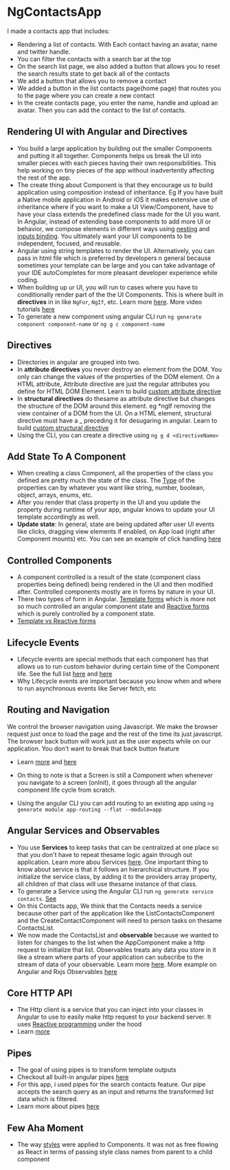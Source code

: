 # NgContactsApp

I made a contacts app that includes:

- Rendering a list of contacts. With Each contact having an avatar, name and twitter handle.
- You can filter the contacts with a search bar at the top
- On the search list page, we also added a button that allows you to reset the search results state to get back all of the contacts
- We add a button that allows you to remove a contact
- We added a button in the list contacts page(home page) that routes you to the page where you can create a new contact
- In the create contacts page, you enter the name, handle and upload an avatar. Then you can add the contact to the list of contacts.

## Rendering UI with Angular and Directives

- You build a large application by building out the smaller Components and putting it all together. Components helps us break the UI into smaller pieces with each pieces having their own responsibilities. This help working on tiny pieces of the app without inadvertently affecting the rest of the app.
- The create thing about Component is that they encourage us to build application using composition instead of inheritance. Eg If you have built a Native mobile application in Android or iOS it makes extensive use of inheritance where if you want to make a UI View/Component, have to have your class extends the predefined class made for the UI you want. In Angular, instead of extending base components to add more UI or behavior, we compose elements in different ways using [nesting](https://angular.io/guide/component-interaction) and [inputs binding](https://angular.io/api/core/Component#setting-component-inputs). You ultimately want your UI components to be independent, focused, and reusable.
- Angular using string templates to render the UI. Alternatively, you can pass in html file which is preferred by developers n general because sometimes your template can be large and you can take advantage of your IDE autoCompletes for more pleasant developer experience while coding.
- When building up ur UI, you will run to cases where you have to conditionally render part of the the UI Components. This is where built in **directives** in in like `NgFor`, `NgIf`, etc. Learn more [here](https://angular.io/guide/built-in-directives). More video tutorials [here](https://codecraft.tv/courses/angular/built-in-directives/overview/)
- To generate a new component using angular CLI run `ng generate component component-name` or `ng g c component-name`

## Directives

- Directories in angular are grouped into two.
- In **attribute directives** you never destroy an element from the DOM. You only can change the values of the properties of the DOM element. On a HTML attribute, Attribute directive are just the regular attributes you define for HTML DOM Element. Learn to build [custom attribute directive](https://angular.io/guide/attribute-directives#attribute-directives)
- In **structural directives** do thesame as attribute directive but changes the structure of the DOM around this element. eg \*ngIf removing the view container of a DOM from the UI. On a HTML element, structural directive must have a \_ preceding it for desugaring in angular. Learn to build [custom structural directive](https://angular.io/guide/structural-directives#creating-a-structural-directive)
- Using the CLI, you can create a directive using `ng g d <directiveName>`

## Add State To A Component

- When creating a class Component, all the properties of the class you defined are pretty much the state of the class. The [Type](https://www.typescriptlang.org/docs/handbook/2/everyday-types.html) of the properties can by whatever you want like string, number, boolean, object, arrays, enums, etc.
- After you render that class property in the UI and you update the property during runtime of your app, angular knows to update your UI template accordingly as well.
- **Update state**: In general, state are being updated after user UI events like clicks, dragging view elements if enabled, on App load (right after Component mounts) etc. You can see an example of click handling [here](https://angular.io/tutorial/toh-pt2#add-a-click-event-binding)

## Controlled Components

- A component controlled is a result of the state (component class properties being defined) being rendered in the UI and then modified after. Controlled components mostly are in forms by nature in your UI.
- There two types of form in Angular. [Template forms](https://angular.io/guide/forms) which is more not so much controlled an angular component state and [Reactive forms](<(https://angular.io/guide/reactive-forms)>) which is purely controlled by a component state.
- [Template vs Reactive forms](https://blog.angular-university.io/introduction-to-angular-2-forms-template-driven-vs-model-driven/)

## Lifecycle Events

- Lifecycle events are special methods that each component has that allows us to run custom behavior during certain time of the Component life. See the full list [here](https://angular.io/guide/lifecycle-hooks#sequence-and-frequency-of-all-lifecycle-events) and [here](https://www.stackchief.com/blog/ngOnInit%20Example%20%7C%20Angular)
- Why Lifecycle events are important because you know when and where to run asynchronous events like Server fetch, etc

## Routing and Navigation

We control the browser navigation using Javascript. We make the browser request just once to load the page and the rest of the time its just javascript. The browser back button will work just as the user expects while on our application. You don't want to break that back button feature

- Learn [more](https://angular.io/guide/router) and [here](https://codecraft.tv/courses/angular/routing/overview/)

- On thing to note is that a Screen is still a Component when whenever you navigate to a screen (onInit), it goes through all the angular component life cycle from scratch.

- Using the angular CLI you can add routing to an existing app using `ng generate module app-routing --flat --module=app`

## Angular Services and Observables

- You use **Services** to keep tasks that can be centralized at one place so that you don't have to repeat thesame logic again through out application. Learn more abou Services [here](https://angular.io/tutorial/toh-pt4#why-services). One important thing to know about service is that it follows an hierarchical structure. If you initialize the service class, by adding it to the providers array property, all children of that class will use thesame instance of that class.
- To generate a Service using the Angular CLI run `ng generate service contacts`. [See](https://angular.io/cli/generate#service)
- On this Contacts app, We think that the Contacts needs a service because other part of the application like the ListContactsComponent and the CreateContactComponent will need to person tasks on thesame ContactsList.
- We now made the ContactsList and **observable** because we wanted to listen for changes to the list when the AppComponent make a http request to initialize that list. Observables treats any data you store in it like a stream where parts of your application can subscribe to the stream of data of your observable. Learn more [here](https://blog.angular-university.io/how-to-build-angular2-apps-using-rxjs-observable-data-services-pitfalls-to-avoid/). More example on Angular and Rxjs Observables [here](https://codecraft.tv/courses/angular/reactive-programming-with-rxjs/rxjs-and-angular/)

## Core HTTP API

- The Http client is a service that you can inject into your classes in Angular to use to easily make http request to your backend server. It uses [Reactive programming](https://rxjs.dev/guide/observable) under the hood
- Learn [more](https://angular.io/guide/http)

## Pipes

- The goal of using pipes is to transform template outputs
- Checkout all built-in angular pipes [here](https://angular.io/api?type=pipe)
- For this app, i used pipes for the search contacts feature. Our pipe accepts the search query as an input and returns the transformed list data which is filtered.
- Learn more about pipes [here](https://angular.io/guide/pipes)

## Few Aha Moment

- The way [styles](https://angular.io/guide/component-styles#using-component-styles) were applied to Components. It was not as free flowing as React in terms of passing style class names from parent to a child component
